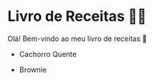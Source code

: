 # Livro de Receitas :woman_cook:

Olá! Bem-vindo ao meu livro de receitas :clap:

- Cachorro Quente 

- Brownie
